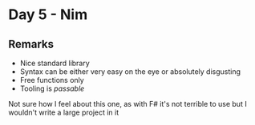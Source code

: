 # Day 5 - Nim

## Remarks

-   Nice standard library
-   Syntax can be either very easy on the eye or absolutely disgusting
-   Free functions only
-   Tooling is _passable_

Not sure how I feel about this one, as with F# it's not terrible to use but I wouldn't write a large project in it
